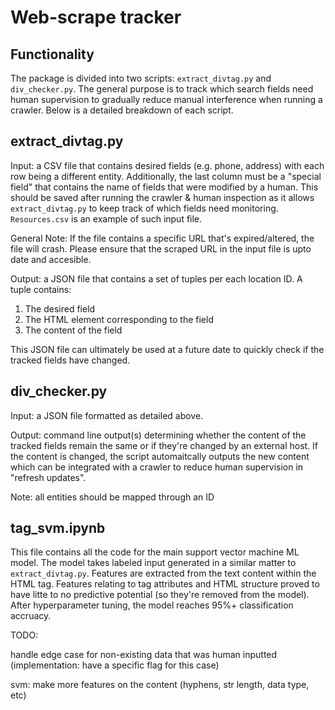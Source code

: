 # Web-scrape tracker

## Functionality
The package is divided into two scripts: `extract_divtag.py` and `div_checker.py`. The general purpose is to
track which search fields need human supervision to gradually reduce manual interference when running a crawler.
Below is a detailed breakdown of each script.

## extract_divtag.py

Input: a CSV file that contains desired fields (e.g. phone, address) with each row being a different entity.
Additionally, the last column must be a "special field" that contains the name of fields that were modified 
by a human. This should be saved after running the crawler & human inspection as it allows `extract_divtag.py`
to keep track of which fields need monitoring. `Resources.csv` is an example of such input file.

General Note: If the file contains a specific URL that's expired/altered, the file will crash. 
Please ensure that the scraped URL in the input file is upto date and accesible.

Output: a JSON file that contains a set of tuples per each location ID. 
A tuple contains:
1) The desired field 
2) The HTML element corresponding to the field
3) The content of the field

This JSON file can ultimately be used at a future date to quickly check if the tracked fields have changed.

## div_checker.py

Input: a JSON file formatted as detailed above.

Output: command line output(s) determining whether the content of the tracked fields remain the same or 
if they're changed by an external host. If the content is changed, the script automaitcally outputs the 
new content which can be integrated with a crawler to reduce human supervision in "refresh updates".

Note: all entities should be mapped through an ID

## tag_svm.ipynb

This file contains all the code for the main support vector machine ML model. The model takes labeled
input generated in a similar matter to `extract_divtag.py`. Features are extracted from the text content
within the HTML tag. Features relating to tag attributes and HTML structure proved to have litte to no 
predictive potential (so they're removed from the model). After hyperparameter tuning, the model reaches 
95%+ classification accruacy.


TODO:

handle edge case for non-existing data that was human inputted (implementation: have a specific flag for this case)

svm: make more features on the content (hyphens, str length, data type, etc)